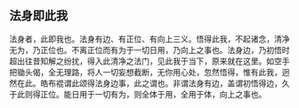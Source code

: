 ##  法身即此我

法身者，此即我也。法身有边、有正位、有向上三义。悟得此我，不起诸念，清净无为，乃正位也。不离正位而有为于一切日用，乃向上之事也。法身边，乃初悟时超出往昔知解之纷扰，得入此清净之法门，见此我于当下，原来就在这里。如空手把锄头偈，全无理路，将人一切妄想截断，无你用心处，忽然悟得，惟有此我，迥然在此。皓布裩谓此颂得法身边事，此之谓也。非谓法身有边，盖谓初悟得边，久于此则得正位。能日用于一切有为，则全体于用，全用于体，向上之事也。
